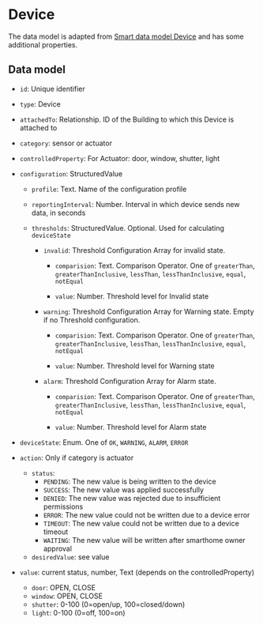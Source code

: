 # Device

The data model is adapted from [Smart data model Device](https://github.com/smart-data-models/dataModel.Device) and has some additional properties.

## Data model

- `id`: Unique identifier

- `type`: Device

- `attachedTo`: Relationship. ID of the Building to which this Device is attached to

- `category`: sensor or actuator 

- `controlledProperty`: For Actuator: door, window, shutter, light

- `configuration`: StructuredValue
  - `profile`: Text. Name of the configuration profile

  - `reportingInterval`: Number. Interval in which device sends new data, in seconds

  - `thresholds`: StructuredValue. Optional. Used for calculating `deviceState`

    - `invalid`: Threshold Configuration Array for invalid state.

      - `comparision`: Text. Comparison Operator. One of `greaterThan`, `greaterThanInclusive`, `lessThan`, `lessThanInclusive`, `equal`, `notEqual`

      - `value`: Number. Threshold level for Invalid state

    - `warning`: Threshold Configuration Array for Warning state. Empty if no Threshold configuration.

      - `comparision`: Text. Comparison Operator. One of `greaterThan`, `greaterThanInclusive`, `lessThan`, `lessThanInclusive`, `equal`, `notEqual`

      - `value`: Number. Threshold level for Warning state

    - `alarm`: Threshold Configuration Array for Alarm state.

      - `comparision`: Text. Comparison Operator. One of `greaterThan`, `greaterThanInclusive`, `lessThan`, `lessThanInclusive`, `equal`, `notEqual`

      - `value`: Number. Threshold level for Alarm state

- `deviceState`: Enum. One of `OK`, `WARNING`, `ALARM`, `ERROR`
- `action`: Only if category is actuator
  - `status`: 
    - `PENDING`: The new value is being written to the device
    - `SUCCESS`: The new value was applied successfully
    - `DENIED`: The new value was rejected due to insufficient permissions
    - `ERROR`: The new value could not be written due to a device error
    - `TIMEOUT`: The new value could not be written due to a device timeout
    - `WAITING`: The new value will be written after smarthome owner approval
  - `desiredValue`: see value



- `value`: current status, number, Text (depends on the controlledProperty)
  - `door`: OPEN, CLOSE
  - `window`: OPEN, CLOSE
  - `shutter`: 0-100 (0=open/up, 100=closed/down)
  - `light`: 0-100 (0=off, 100=on)
